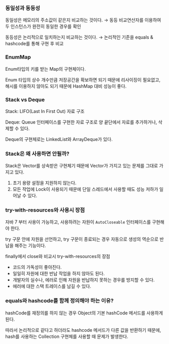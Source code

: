 ### 동일성과 동등성

동일성은 메모리의 주소값이 같은지 비교하는 것이다. → 동등 비교연산자를 이용하여 두 인스턴스가 완전히 동일한 경우를 확인

동등성은 논리적으로 일치하는지 비교하는 것이다. → 논리적인 기준을 equals & hashcode를 통해 구현 후 비교

### EnumMap

Enum타입의 키를 받는 Map의 구현체이다. 

Enum 타입의 상수 개수만큼 저장공간을 확보하면 되기 때문에 리사이징이 필요없고, 해시를 이용하지 않아도 되기 때문에 HashMap 대비 성능이 좋다.

### **Stack vs Deque**

Stack: LIFO(Last In First Out) 자료 구조

Deque: Queue 인터페이스를 구현한 자료 구조로 양 끝단에서 자료를 추가하거나, 삭제할 수 있다.

Deque의 구현체로는 LinkedList와 ArrayDeque가 있다.

### Stack은 왜 사용하면 안될까?

Stack은 Vector를 상속받은 구현체기 때문에 Vector가 가지고 있는 문제를 그대로 가지고 있다.

1. 초기 용량 설정을 지원하지 않는다.
2. 모든 작업에 Lock이 사용되기 때문에 단일 스레드에서 사용할 때도 성능 저하가 일어날 수 있다.

### try-with-resources와 사용시 장점

자바 7 부터 사용이 가능하고, 사용하려는 자원이 `AutoCloseable` 인터페이스를 구현해야 한다.

try 구문 안에 자원을 선언하고, try 구문이 종료되는 경우 자동으로 생성의 역순으로 반납을 해주는 기능이다.

finally에서 close와 비교시 try-with-resources의 장점

- 코드의 가독성이 좋아진다.
- 일일히 자원에 대한 반납 작업을 하지 않아도 된다.
- 개발자의 실수나, 에러로 인해 자원을 반납하지 못하는 경우를 방지할 수 있다.
- 에러에 대한 스택 트레이스를 남길 수 있다.

### equals와 hashcode를 함께 정의해야 하는 이유?

hashCode를 재정의를 하지 않는 경우 Object의 기본 hashCode 메서드를 사용하게 된다.

따라서 논리적으로 같다고 하더라도 hashcode 메서드가 다른 값을 반환하기 때문에, hash를 사용하는 Collection 구현체를 사용할 때 문제가 발생한다.